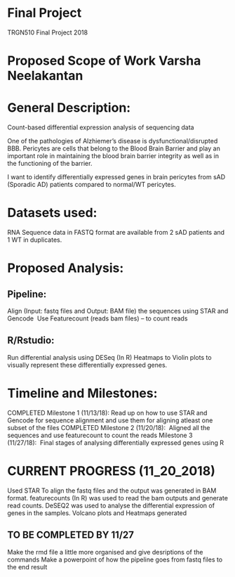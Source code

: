 # Final Project
TRGN510 Final Project 2018

# Proposed Scope of Work       Varsha Neelakantan


# General Description: 

Count-based differential expression analysis of sequencing data

One of the pathologies of Alzhiemer’s disease is dysfunctional/disrupted BBB. Pericytes are cells that belong to the Blood Brain Barrier and play an important role in maintaining the blood brain barrier integrity as well as in the functioning of the barrier. 

I want to identify differentially expressed genes in brain pericytes from sAD (Sporadic AD) patients compared to normal/WT pericytes. 

# Datasets used: 

RNA Sequence data in FASTQ format are available from 2 sAD patients and 1 WT in duplicates. 

# Proposed Analysis: 
## Pipeline:

Align (Input: fastq files and  Output: BAM file) the sequences using STAR and Gencode 
Use Featurecount (reads bam files) – to count reads 

## R/Rstudio:

Run differential analysis using DESeq (In R)
Heatmaps to Violin plots to visually represent these differentially expressed genes.

# Timeline and Milestones:

COMPLETED Milestone 1 (11/13/18): Read up on how to use STAR and Gencode for sequence alignment and use them for aligning atleast one subset of the files
COMPLETED Milestone 2 (11/20/18):  Aligned all the sequences and use featurecount to count the reads
Milestone 3 (11/27/18):  Final stages of analysing differentially expressed genes using R


# CURRENT PROGRESS (11_20_2018)

Used STAR To align the fastq files and the output was generated in BAM format.
featurecounts (In R) was used to read the bam outputs and generate read counts.
DeSEQ2 was used to analyse the differential expression of genes in the samples.
Volcano plots and Heatmaps generated

## TO BE COMPLETED BY 11/27

Make the rmd file a little more organised and give desriptions of the commands
Make a powerpoint of how the pipeline goes from fastq files to the end result


